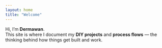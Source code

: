 ```yaml
---
layout: home
title: "Welcome"
---
```


Hi, I’m **Dermawan**.  
This site is where I document my **DIY projects** and **process flows** — the thinking behind how things get built and work.
